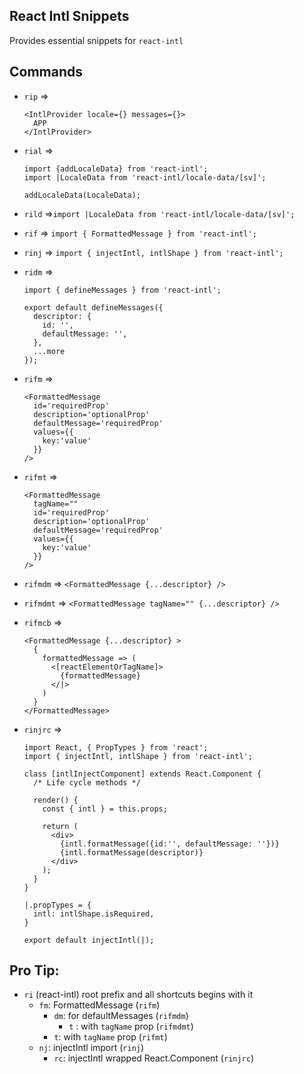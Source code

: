 ## React Intl Snippets
Provides essential snippets for `react-intl`

## Commands
- `rip` =>
    ```
    <IntlProvider locale={} messages={}>
      APP
    </IntlProvider>
    ```

- `rial` =>
    ```
    import {addLocaleData} from 'react-intl';
    import |LocaleData from 'react-intl/locale-data/[sv]';

    addLocaleData(LocaleData);
    ```
- `rild` =>`import |LocaleData from 'react-intl/locale-data/[sv]';`

- `rif` => `import { FormattedMessage } from 'react-intl';`

- `rinj` => `import { injectIntl, intlShape } from 'react-intl';`

- `ridm` =>
    ```
    import { defineMessages } from 'react-intl';

    export default defineMessages({
      descriptor: {
        id: '',
        defaultMessage: '',
      },
      ...more
    });
    ```
- `rifm` =>
    ```
    <FormattedMessage
      id='requiredProp'
      description='optionalProp'
      defaultMessage='requiredProp'
      values={{
        key:'value'
      }}
    />
    ```

- `rifmt` =>
    ```
    <FormattedMessage
      tagName=""
      id='requiredProp'
      description='optionalProp'
      defaultMessage='requiredProp'
      values={{
        key:'value'
      }}
    />
    ```

- `rifmdm` => `<FormattedMessage {...descriptor} />`

- `rifmdmt` => `<FormattedMessage tagName="" {...descriptor} />`

- `rifmcb` =>
    ```
    <FormattedMessage {...descriptor} >
      {
        formattedMessage => (
          <[reactElementOrTagName]>
            {formattedMessage}
          </|>
        )
      }
    </FormattedMessage>
    ```

- `rinjrc` =>
    ```
    import React, { PropTypes } from 'react';
    import { injectIntl, intlShape } from 'react-intl';

    class [intlInjectComponent] extends React.Component {
      /* Life cycle methods */

      render() {
        const { intl } = this.props;

        return (
          <div>
            {intl.formatMessage({id:'', defaultMessage: ''})}
            {intl.formatMessage(descriptor)}
          </div>
        );
      }
    }

    |.propTypes = {
      intl: intlShape.isRequired,
    }

    export default injectIntl(|);
    ```
## Pro Tip:

- `ri` (react-intl) root prefix and all shortcuts begins with it
  - `fm`: FormattedMessage (`rifm`)
    - `dm`: for defaultMessages (`rifmdm`)
      - `t` : with `tagName` prop (`rifmdmt`)
    - `t`: with `tagName` prop (`rifmt`)
  - `nj`: injectIntl import (`rinj`)
    - `rc`: injectIntl wrapped React.Component (`rinjrc`)
